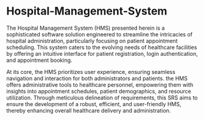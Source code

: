 # Hospital-Management-System


The Hospital Management System (HMS) presented herein is a sophisticated software solution engineered to streamline the intricacies of hospital administration, particularly focusing on patient appointment scheduling. This system caters to the evolving needs of healthcare facilities by offering an intuitive interface for patient registration, login authentication, and appointment booking.  

At its core, the HMS prioritizes user experience, ensuring seamless navigation and interaction for both administrators and patients. the HMS offers administrative tools to healthcare personnel, empowering them with insights into appointment schedules, patient demographics, and resource utilization. Through meticulous delineation of requirements, this SRS aims to ensure the development of a robust, efficient, and user-friendly HMS, thereby enhancing overall healthcare delivery and administration.
